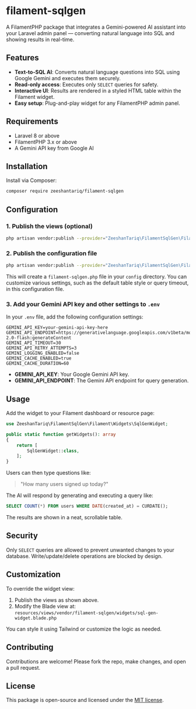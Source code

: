 
# filament-sqlgen

A FilamentPHP package that integrates a Gemini-powered AI assistant into your Laravel admin panel — converting natural
language into SQL and showing results in real-time.

## Features

- **Text-to-SQL AI**: Converts natural language questions into SQL using Google Gemini and executes them securely.
- **Read-only access**: Executes only `SELECT` queries for safety.
- **Interactive UI**: Results are rendered in a styled HTML table within the Filament widget.
- **Easy setup**: Plug-and-play widget for any FilamentPHP admin panel.

## Requirements

- Laravel 8 or above
- FilamentPHP 3.x or above
- A Gemini API key from Google AI

## Installation

Install via Composer:

```bash
composer require zeeshantariq/filament-sqlgen
```

## Configuration

### 1. Publish the views (optional)

```bash
php artisan vendor:publish --provider="ZeeshanTariq\FilamentSqlGen\FilamentSqlGenServiceProvider"
```

### 2. Publish the configuration file

```bash
php artisan vendor:publish --provider="ZeeshanTariq\FilamentSqlGen\FilamentSqlGenServiceProvider" --tag="config"
```

This will create a `filament-sqlgen.php` file in your `config` directory. You can customize various settings, such as the default table style or query timeout, in this configuration file.

### 3. Add your Gemini API key and other settings to `.env`

In your `.env` file, add the following configuration settings:

```env
GEMINI_API_KEY=your-gemini-api-key-here
GEMINI_API_ENDPOINT=https://generativelanguage.googleapis.com/v1beta/models/gemini-2.0-flash:generateContent
GEMINI_API_TIMEOUT=30
GEMINI_API_RETRY_ATTEMPTS=3
GEMINI_LOGGING_ENABLED=false
GEMINI_CACHE_ENABLED=true
GEMINI_CACHE_DURATION=60
```

- **GEMINI_API_KEY**: Your Google Gemini API key.
- **GEMINI_API_ENDPOINT**: The Gemini API endpoint for query generation.

## Usage

Add the widget to your Filament dashboard or resource page:

```php
use ZeeshanTariq\FilamentSqlGen\Filament\Widgets\SqlGenWidget;

public static function getWidgets(): array
{
    return [
        SqlGenWidget::class,
    ];
}
```

Users can then type questions like:

> "How many users signed up today?"

The AI will respond by generating and executing a query like:

```sql
SELECT COUNT(*) FROM users WHERE DATE(created_at) = CURDATE();
```

The results are shown in a neat, scrollable table.

## Security

Only `SELECT` queries are allowed to prevent unwanted changes to your database. Write/update/delete operations are
blocked by design.

## Customization

To override the widget view:

1. Publish the views as shown above.
2. Modify the Blade view at:  
   `resources/views/vendor/filament-sqlgen/widgets/sql-gen-widget.blade.php`

You can style it using Tailwind or customize the logic as needed.

## Contributing

Contributions are welcome! Please fork the repo, make changes, and open a pull request.

## License

This package is open-source and licensed under the [MIT license](https://opensource.org/licenses/MIT).
